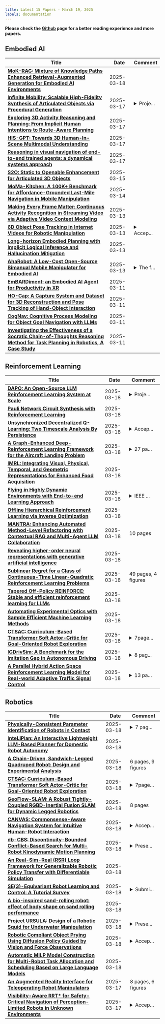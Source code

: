 ```yaml
---
title: Latest 15 Papers - March 19, 2025
labels: documentation
---
```

**Please check the [Github](https://github.com/zezhishao/MTS_Daily_ArXiv) page for a better reading experience and more papers.**

## Embodied AI
| **Title** | **Date** | **Comment** |
| --- | --- | --- |
| **[MoK-RAG: Mixture of Knowledge Paths Enhanced Retrieval-Augmented Generation for Embodied AI Environments](http://arxiv.org/abs/2503.13882v1)** | 2025-03-18 |  |
| **[Infinite Mobility: Scalable High-Fidelity Synthesis of Articulated Objects via Procedural Generation](http://arxiv.org/abs/2503.13424v1)** | 2025-03-17 | <details><summary>Proje...</summary><p>Project page: https://infinite-mobility.github.io 10 pages,12 figures</p></details> |
| **[Exploring 3D Activity Reasoning and Planning: From Implicit Human Intentions to Route-Aware Planning](http://arxiv.org/abs/2503.12974v1)** | 2025-03-17 |  |
| **[HIS-GPT: Towards 3D Human-In-Scene Multimodal Understanding](http://arxiv.org/abs/2503.12955v1)** | 2025-03-17 |  |
| **[Reasoning in visual navigation of end-to-end trained agents: a dynamical systems approach](http://arxiv.org/abs/2503.08306v3)** | 2025-03-17 |  |
| **[S2O: Static to Openable Enhancement for Articulated 3D Objects](http://arxiv.org/abs/2409.18896v2)** | 2025-03-15 |  |
| **[MoMa-Kitchen: A 100K+ Benchmark for Affordance-Grounded Last-Mile Navigation in Mobile Manipulation](http://arxiv.org/abs/2503.11081v1)** | 2025-03-14 |  |
| **[Making Every Frame Matter: Continuous Activity Recognition in Streaming Video via Adaptive Video Context Modeling](http://arxiv.org/abs/2410.14993v2)** | 2025-03-13 |  |
| **[6D Object Pose Tracking in Internet Videos for Robotic Manipulation](http://arxiv.org/abs/2503.10307v1)** | 2025-03-13 | <details><summary>Accep...</summary><p>Accepted to ICLR 2025. Project page available at https://ponimatkin.github.io/wildpose/</p></details> |
| **[Long-horizon Embodied Planning with Implicit Logical Inference and Hallucination Mitigation](http://arxiv.org/abs/2409.15658v2)** | 2025-03-13 |  |
| **[AhaRobot: A Low-Cost Open-Source Bimanual Mobile Manipulator for Embodied AI](http://arxiv.org/abs/2503.10070v1)** | 2025-03-13 | <details><summary>The f...</summary><p>The first two authors contributed equally. Website: https://aha-robot.github.io</p></details> |
| **[EmBARDiment: an Embodied AI Agent for Productivity in XR](http://arxiv.org/abs/2408.08158v2)** | 2025-03-11 |  |
| **[HO-Cap: A Capture System and Dataset for 3D Reconstruction and Pose Tracking of Hand-Object Interaction](http://arxiv.org/abs/2406.06843v4)** | 2025-03-11 |  |
| **[CogNav: Cognitive Process Modeling for Object Goal Navigation with LLMs](http://arxiv.org/abs/2412.10439v2)** | 2025-03-11 |  |
| **[Investigating the Effectiveness of a Socratic Chain-of-Thoughts Reasoning Method for Task Planning in Robotics, A Case Study](http://arxiv.org/abs/2503.08174v1)** | 2025-03-11 |  |

## Reinforcement Learning
| **Title** | **Date** | **Comment** |
| --- | --- | --- |
| **[DAPO: An Open-Source LLM Reinforcement Learning System at Scale](http://arxiv.org/abs/2503.14476v1)** | 2025-03-18 | <details><summary>Proje...</summary><p>Project Page: https://dapo-sia.github.io/</p></details> |
| **[Pauli Network Circuit Synthesis with Reinforcement Learning](http://arxiv.org/abs/2503.14448v1)** | 2025-03-18 |  |
| **[Unsynchronized Decentralized Q-Learning: Two Timescale Analysis By Persistence](http://arxiv.org/abs/2308.03239v2)** | 2025-03-18 | <details><summary>Accep...</summary><p>Accepted to SIAM Journal on Control and Optimization</p></details> |
| **[A Graph-Enhanced Deep-Reinforcement Learning Framework for the Aircraft Landing Problem](http://arxiv.org/abs/2502.12617v2)** | 2025-03-18 | <details><summary>27 pa...</summary><p>27 pages, submitted to ESWA, comments are welcome</p></details> |
| **[IMRL: Integrating Visual, Physical, Temporal, and Geometric Representations for Enhanced Food Acquisition](http://arxiv.org/abs/2409.12092v2)** | 2025-03-18 |  |
| **[Flying in Highly Dynamic Environments with End-to-end Learning Approach](http://arxiv.org/abs/2503.14352v1)** | 2025-03-18 | <details><summary>IEEE ...</summary><p>IEEE Robotics and Automation Letters (2025)</p></details> |
| **[Offline Hierarchical Reinforcement Learning via Inverse Optimization](http://arxiv.org/abs/2410.07933v2)** | 2025-03-18 |  |
| **[MANTRA: Enhancing Automated Method-Level Refactoring with Contextual RAG and Multi-Agent LLM Collaboration](http://arxiv.org/abs/2503.14340v1)** | 2025-03-18 | 10 pages |
| **[Revealing higher-order neural representations with generative artificial intelligence](http://arxiv.org/abs/2503.14333v1)** | 2025-03-18 |  |
| **[Sublinear Regret for a Class of Continuous-Time Linear-Quadratic Reinforcement Learning Problems](http://arxiv.org/abs/2407.17226v3)** | 2025-03-18 | 49 pages, 4 figures |
| **[Tapered Off-Policy REINFORCE: Stable and efficient reinforcement learning for LLMs](http://arxiv.org/abs/2503.14286v1)** | 2025-03-18 |  |
| **[Automating Experimental Optics with Sample Efficient Machine Learning Methods](http://arxiv.org/abs/2503.14260v1)** | 2025-03-18 |  |
| **[CTSAC: Curriculum-Based Transformer Soft Actor-Critic for Goal-Oriented Robot Exploration](http://arxiv.org/abs/2503.14254v1)** | 2025-03-18 | <details><summary>7page...</summary><p>7pages,7 figures,Thesis received by 2025 ICRA</p></details> |
| **[IGDrivSim: A Benchmark for the Imitation Gap in Autonomous Driving](http://arxiv.org/abs/2411.04653v2)** | 2025-03-18 | <details><summary>8 pag...</summary><p>8 pages, 4 figures, 1 table</p></details> |
| **[A Parallel Hybrid Action Space Reinforcement Learning Model for Real-world Adaptive Traffic Signal Control](http://arxiv.org/abs/2503.14250v1)** | 2025-03-18 | <details><summary>13 pa...</summary><p>13 pages, 9 figures, Reinforcement Learning</p></details> |

## Robotics
| **Title** | **Date** | **Comment** |
| --- | --- | --- |
| **[Physically-Consistent Parameter Identification of Robots in Contact](http://arxiv.org/abs/2409.09850v2)** | 2025-03-18 | <details><summary>7 pag...</summary><p>7 pages, 5 figures, 2 tables</p></details> |
| **[InteLiPlan: An Interactive Lightweight LLM-Based Planner for Domestic Robot Autonomy](http://arxiv.org/abs/2409.14506v2)** | 2025-03-18 |  |
| **[A Chain-Driven, Sandwich-Legged Quadruped Robot: Design and Experimental Analysis](http://arxiv.org/abs/2503.14255v1)** | 2025-03-18 | 6 pages, 9 figures |
| **[CTSAC: Curriculum-Based Transformer Soft Actor-Critic for Goal-Oriented Robot Exploration](http://arxiv.org/abs/2503.14254v1)** | 2025-03-18 | <details><summary>7page...</summary><p>7pages,7 figures,Thesis received by 2025 ICRA</p></details> |
| **[GeoFlow-SLAM: A Robust Tightly-Coupled RGBD-Inertial Fusion SLAM for Dynamic Legged Robotics](http://arxiv.org/abs/2503.14247v1)** | 2025-03-18 | 8 pages |
| **[CANVAS: Commonsense-Aware Navigation System for Intuitive Human-Robot Interaction](http://arxiv.org/abs/2410.01273v2)** | 2025-03-18 | <details><summary>Accep...</summary><p>Accepted to ICRA 2025, project page https://worv-ai.github.io/canvas</p></details> |
| **[db-CBS: Discontinuity-Bounded Conflict-Based Search for Multi-Robot Kinodynamic Motion Planning](http://arxiv.org/abs/2309.16445v4)** | 2025-03-18 | <details><summary>Prese...</summary><p>Presented at ICRA 2024</p></details> |
| **[An Real-Sim-Real (RSR) Loop Framework for Generalizable Robotic Policy Transfer with Differentiable Simulation](http://arxiv.org/abs/2503.10118v2)** | 2025-03-18 |  |
| **[SE(3)-Equivariant Robot Learning and Control: A Tutorial Survey](http://arxiv.org/abs/2503.09829v2)** | 2025-03-18 | <details><summary>Submi...</summary><p>Submitted to International Journcal of Control, Automation and Systems (IJCAS), Under Review</p></details> |
| **[A bio-inspired sand-rolling robot: effect of body shape on sand rolling performance](http://arxiv.org/abs/2503.13919v1)** | 2025-03-18 |  |
| **[Project URSULA: Design of a Robotic Squid for Underwater Manipulation](http://arxiv.org/abs/2503.13913v1)** | 2025-03-18 | <details><summary>Prese...</summary><p>Presented during the IEEE OES AUV 2024 Symposium held in Boston, MA, USA between the dates 18-20 September, 2024. 6 pages, 7 pages, 17 references</p></details> |
| **[Robotic Compliant Object Prying Using Diffusion Policy Guided by Vision and Force Observations](http://arxiv.org/abs/2503.03998v2)** | 2025-03-18 | <details><summary>Accep...</summary><p>Accepted to IEEE RA-L. (C) 2025 IEEE. Personal use of this material is permitted. Permission from IEEE must be obtained for all other uses, in any current or future media. 8 pages with 9 figures</p></details> |
| **[Automatic MILP Model Construction for Multi-Robot Task Allocation and Scheduling Based on Large Language Models](http://arxiv.org/abs/2503.13813v1)** | 2025-03-18 |  |
| **[An Augmented Reality Interface for Teleoperating Robot Manipulators](http://arxiv.org/abs/2409.18394v2)** | 2025-03-17 | 8 pages, 6 figures |
| **[Visibility-Aware RRT* for Safety-Critical Navigation of Perception-Limited Robots in Unknown Environments](http://arxiv.org/abs/2406.07728v2)** | 2025-03-17 | <details><summary>Accep...</summary><p>Accepted to IEEE Robotics and Automation Letters (to be presented at IROS 2025). Our project page can be found at: https://www.taekyung.me/visibility-rrt</p></details> |

